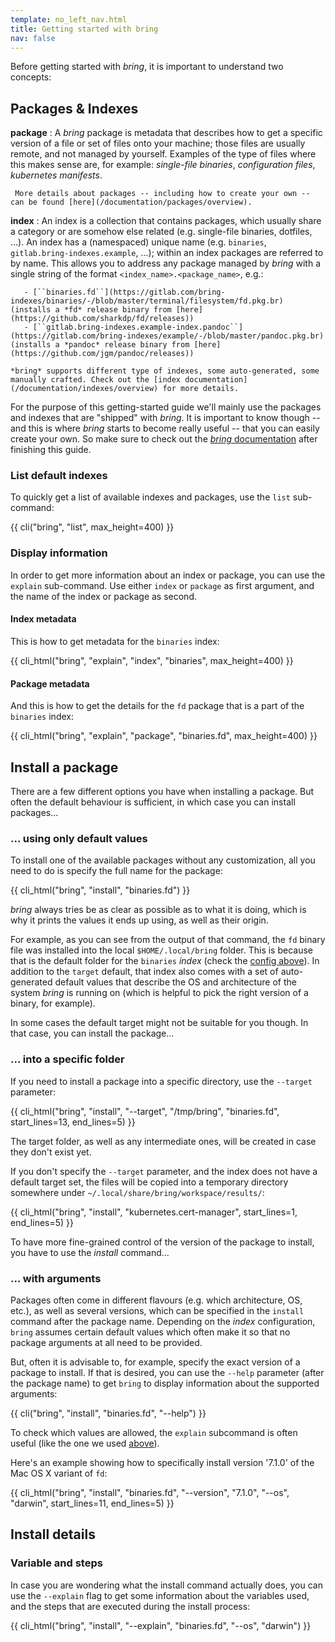 ```yaml
---
template: no_left_nav.html
title: Getting started with bring
nav: false
---
```


Before getting started with *bring*, it is important to understand two concepts:

## Packages & Indexes

**package**
:    A *bring* package is metadata that describes how to get a specific version of a file or set of files onto your machine; those files are usually remote, and not managed by yourself. Examples of the type of files where this makes sense are, for example: *single-file binaries*, *configuration files*, *kubernetes manifests*.

     More details about packages -- including how to create your own -- can be found [here](/documentation/packages/overview).

**index**
:    An index is a collection that contains packages, which usually share a category or are somehow else related (e.g. single-file binaries, dotfiles, ...). An index has a (namespaced) unique name (e.g. ``binaries``, ``gitlab.bring-indexes.example``, ...); within an index packages are referred to by name. This allows you to address any package managed by *bring* with a single string of the format ``<index_name>.<package_name>``, e.g.:

       - [``binaries.fd``](https://gitlab.com/bring-indexes/binaries/-/blob/master/terminal/filesystem/fd.pkg.br) (installs a *fd* release binary from [here](https://github.com/sharkdp/fd/releases))
       - [``gitlab.bring-indexes.example-index.pandoc``](https://gitlab.com/bring-indexes/example/-/blob/master/pandoc.pkg.br) (installs a *pandoc* release binary from [here](https://github.com/jgm/pandoc/releases))

    *bring* supports different type of indexes, some auto-generated, some manually crafted. Check out the [index documentation](/documentation/indexes/overview) for more details.


For the purpose of this getting-started guide we'll mainly use the packages and indexes that are "shipped" with *bring*. It is important to know though -- and this is where *bring* starts to become really useful -- that you can easily create your own. So make sure to check out the [*bring* documentation](/documentation/overview) after finishing this guide.


### List default indexes

To quickly get a list of available indexes and packages, use the ``list`` sub-command:

<div class="code-max-height">
{{ cli("bring", "list", max_height=400) }}
</div>

### Display information

In order to get more information about an index or package, you can use the ``explain`` sub-command. Use either ``index`` or ``package`` as first argument, and the name of the index or package as second.

#### Index metadata

This is how to get metadata for the ``binaries`` index:

{{ cli_html("bring", "explain", "index", "binaries", max_height=400) }}

#### Package metadata

And this is how to get the details for the ``fd`` package that is a part of the ``binaries`` index:

{{ cli_html("bring", "explain", "package", "binaries.fd", max_height=400) }}

## Install a package

There are a few different options you have when installing a package. But often the default behaviour is sufficient, in which case you can install packages...

### ... using only default values

To install one of the available packages without any customization, all you need to do is specify the full name for the package:

{{ cli_html("bring", "install", "binaries.fd") }}

*bring* always tries be as clear as possible as to what it is doing, which is why it prints the values it ends up using, as well as their origin.

For example, as you can see from the output of that command, the ``fd`` binary file was installed into the local ``$HOME/.local/bring`` folder. This is because that is the default folder for the ``binaries`` *index* (check the [config above](#display-information)). In addition to the ``target`` default, that index also comes with a set of auto-generated default values that describe the OS and architecture of the system *bring* is running on (which is helpful to pick the right version of a binary, for example).

In some cases the default target might not be suitable for you though. In that case, you can install the package...

### ... into a specific folder

If you need to install a package into a specific directory, use the ``--target`` parameter:

{{ cli_html("bring", "install", "--target", "/tmp/bring", "binaries.fd", start_lines=13, end_lines=5) }}

The target folder, as well as any intermediate ones, will be created in case they don't exist yet.

If you don't specify the ``--target`` parameter, and the index does not have a default target set, the files will be copied into a temporary directory somewhere under `~/.local/share/bring/workspace/results/`:

{{ cli_html("bring", "install", "kubernetes.cert-manager", start_lines=1, end_lines=5) }}

To have more fine-grained control of the version of the package to install, you have to use the *install* command...

### ... with arguments

Packages often come in different flavours (e.g. which architecture, OS, etc.), as well as several versions, which can be specified in the ``install`` command after the package name. Depending on the *index* configuration, ``bring`` assumes certain default values which often make it so that no package arguments at all need to be provided.

But, often it is advisable to, for example, specify the exact version of a package to install. If that is desired, you can use the ``--help`` parameter (after the package name) to get ``bring`` to display information about the supported arguments:

{{ cli("bring", "install", "binaries.fd", "--help") }}

To check which values are allowed, the ``explain`` subcommand is often useful (like the one we used [above](#package-metadata)).

Here's an example showing how to specifically install version '7.1.0' of the Mac OS X variant of ``fd``:

{{ cli_html("bring", "install", "binaries.fd", "--version", "7.1.0", "--os", "darwin", start_lines=11, end_lines=5) }}

## Install details

### Variable and steps

In case you are wondering what the install command actually does, you can use the ``--explain`` flag to get some information about the variables used, and the steps that are executed during the install process:

{{ cli_html("bring", "install", "--explain", "binaries.fd", "--os", "darwin") }}
